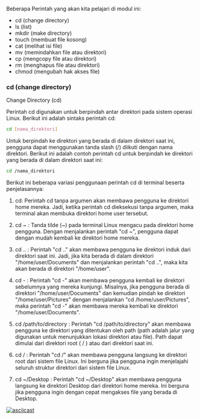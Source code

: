 Beberapa Perintah yang akan kita pelajari di modul ini:
- cd (change directory)
- ls (list)
- mkdir (make directory)
- touch (membuat file kosong)
- cat (melihat isi file)
- mv (memindahkan file atau direktori)
- cp (mengcopy file atau direktori)
- rm (menghapus file atau direktori)
- chmod (mengubah hak akses file)


### cd (change directory)
Change Directory (cd)

Perintah cd digunakan untuk berpindah antar direktori pada sistem operasi Linux. Berikut ini adalah sintaks perintah cd:

```bash
cd [nama_direktori]
```

Untuk berpindah ke direktori yang berada di dalam direktori saat ini, pengguna dapat menggunakan tanda slash (/) diikuti dengan nama direktori. Berikut ini adalah contoh perintah cd untuk berpindah ke direktori yang berada di dalam direktori saat ini:

```bash
cd /nama_direktori
```

Berikut ini beberapa variasi penggunaan perintah cd di terminal beserta penjelasannya:

1.  cd: Perintah cd tanpa argumen akan membawa pengguna ke direktori home mereka. Jadi, ketika perintah cd dieksekusi tanpa argumen, maka terminal akan membuka direktori home user tersebut.
    
2.  cd ~ : Tanda tilde (~) pada terminal Linux mengacu pada direktori home pengguna. Dengan menjalankan perintah "cd ~", pengguna dapat dengan mudah kembali ke direktori home mereka.
    
3.  cd .. : Perintah "cd .." akan membawa pengguna ke direktori induk dari direktori saat ini. Jadi, jika kita berada di dalam direktori "/home/user/Documents" dan menjalankan perintah "cd ..", maka kita akan berada di direktori "/home/user".
    
4.  cd - : Perintah "cd -" akan membawa pengguna kembali ke direktori sebelumnya yang mereka kunjungi. Misalnya, jika pengguna berada di direktori "/home/user/Documents" dan kemudian pindah ke direktori "/home/user/Pictures" dengan menjalankan "cd /home/user/Pictures", maka perintah "cd -" akan membawa mereka kembali ke direktori "/home/user/Documents".
    
5.  cd /path/to/directory : Perintah "cd /path/to/directory" akan membawa pengguna ke direktori yang ditentukan oleh path (path adalah jalur yang digunakan untuk menunjukkan lokasi direktori atau file). Path dapat dimulai dari direktori root ( / ) atau dari direktori saat ini.
   
6. cd / : Perintah "cd /" akan membawa pengguna langsung ke direktori root dari sistem file Linux. Ini berguna jika pengguna ingin menjelajahi seluruh struktur direktori dari sistem file Linux.
   
7. cd ~/Desktop : Perintah "cd ~/Desktop" akan membawa pengguna langsung ke direktori Desktop dari direktori home mereka. Ini berguna jika pengguna ingin dengan cepat mengakses file yang berada di Desktop.

[![asciicast](https://asciinema.org/a/569899.svg)](https://asciinema.org/a/569899)

